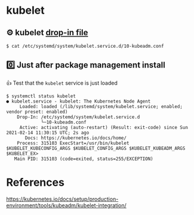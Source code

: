# kubelet


## :gear: kubelet [drop-in file](https://stackoverflow.com/questions/59842743/what-is-a-drop-in-file-what-is-a-drop-in-directory-how-to-edit-systemd-service)

```
$ cat /etc/systemd/system/kubelet.service.d/10-kubeadm.conf
```

## :zero: Just after package management install

:+1: Test that the `kubelet` service is just loaded

```
$ systemctl status kubelet
● kubelet.service - kubelet: The Kubernetes Node Agent
     Loaded: loaded (/lib/systemd/system/kubelet.service; enabled; vendor preset: enabled)
    Drop-In: /etc/systemd/system/kubelet.service.d
             └─10-kubeadm.conf
     Active: activating (auto-restart) (Result: exit-code) since Sun 2021-02-14 11:30:15 UTC; 2s ago
       Docs: https://kubernetes.io/docs/home/
    Process: 315103 ExecStart=/usr/bin/kubelet $KUBELET_KUBECONFIG_ARGS $KUBELET_CONFIG_ARGS $KUBELET_KUBEADM_ARGS $KUBELET_EX>
   Main PID: 315103 (code=exited, status=255/EXCEPTION)
```




# References

https://kubernetes.io/docs/setup/production-environment/tools/kubeadm/kubelet-integration/
